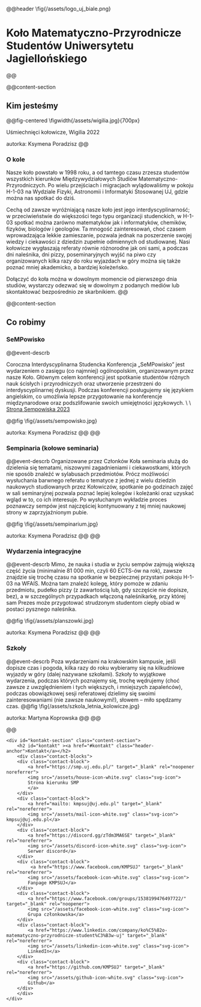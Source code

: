 @@header
    <!-- <img src="/assets/logo_uj_biale.png" /> -->
\fig{/assets/logo_uj_biale.png}
# Koło Matematyczno-Przyrodnicze Studentów Uniwersytetu Jagiellońskiego
@@

@@content-section
<!-- <div id="about-section" class="content-section"> -->
## Kim jesteśmy

@@fig-centered
\figwidth{/assets/wigilia.jpg}{700px}

Uśmiechnięci kołowicze, Wigilia 2022

autorka: Ksymena Poradzisz
@@


### O kole

Nasze koło powstało w 1998 roku,
a od tamtego czasu zrzesza studentów wszystkich kierunków Międzywydziałowych Studiów Matematyczno-Przyrodniczych.
Po wielu przejściach i migracjach wylądowaliśmy w pokoju H-1-03 na Wydziale Fizyki,
Astronomii i Informatyki Stosowanej UJ, gdzie można nas spotkać do dziś.

Cechą od zawsze wyróżniającą nasze koło jest jego interdyscyplinarność; w przeciwieństwie do większości tego typu organizacji studenckich,
w H-1-03 spotkać można zarówno matematyków jak i informatyków, chemików, fizyków, biologów i geologów.
Ta mnogość zainteresowań, choć czasem wprowadzająca lekkie zamieszanie,
pozwala jednak na poszerzenie swojej wiedzy i ciekawości z dziedzin zupełnie odmiennych od studiowanej.
Nasi kołowicze wygłaszają referaty równie różnorodne jak oni sami, a podczas dni naleśnika, dni pizzy,
poseminaryjnych wyjść na piwo czy organizowanych kilka razy do roku wyjazdach w góry można się także poznać mniej akademicko,
a bardziej koleżeńsko.

Dołączyć do koła można w dowolnym momencie od pierwszego dnia studiów,
wystarczy odezwać się w dowolnym z podanych mediów lub skontaktować bezpośrednio ze skarbnikiem.
@@

@@content-section
## Co robimy

### SeMPowisko
@@event-descrb


Coroczna Interdyscyplinarna Studencka Konferencja „SeMPowisko” jest wydarzeniem o zasięgu (co najmniej) ogólnopolskim,
organizowanym przez nasze Koło. 
Głównym celem konferencji jest spotkanie studentów różnych nauk ścisłych i przyrodniczych oraz
utworzenie przestrzeni do interdyscyplinarnej dyskusji.
Podczas konferencji posługujemy się językiem angielskim,
co umożliwia lepsze przygotowanie na konferencje międzynarodowe oraz podszlifowanie swoich umiejętności językowych. \\
\\
[Strona Sempowiska 2023](https://sempowisko.com/home/sempowisko-2023/)

@@fig
\fig{/assets/sempowisko.jpg}

autorka: Ksymena Poradzisz
@@
@@




### Sempinaria (kołowe seminaria)
@@event-descrb
Organizowane przez Członków Koła seminaria służą do dzielenia się tematami,
niszowymi zagadnieniami i ciekawostkami, których nie sposób znaleźć w sylabusach przedmiotów.
Prócz możliwości wysłuchania barwnego referatu o tematyce z jednej z wielu dziedzin naukowych studiowanych przez Kołowiczów,
spotkanie po godzinach zajęć w sali seminaryjnej pozwala poznać lepiej kolegów i koleżanki oraz uzyskać wgląd w to, co ich interesuje.
Po wysłuchanym wykładzie proces poznawczy sempów jest najczęściej kontynuowany z tej mniej naukowej strony w zaprzyjaźnionym pubie.
<!-- T.E.A. Time cenzura -->

@@fig
\fig{/assets/sempinarium.jpg}

autorka: Ksymena Poradzisz
@@
@@




### Wydarzenia integracyjne
@@event-descrb
Mimo, że nauka i studia w życiu sempów zajmują większą część życia (minimalnie 81 000 min, czyli 60 ECTS-ów na rok),
zawsze znajdzie się trochę czasu na spotkanie w bezpiecznej przystani pokoju H-1-03 na WFAIS.
Można tam znaleźć kolegę, który pomoże w zdaniu przedmiotu, pudełko pizzy
(z zawartością lub, gdy szczęście nie dopisze, bez), a w szczególnych przypadkach włączoną naleśnikarkę,
przy której sam Prezes może przygotować strudzonym studentom ciepły obiad w postaci pysznego naleśnika.

@@fig
\fig{/assets/planszowki.jpg}

autorka: Ksymena Poradzisz
@@
@@




### Szkoły
@@event-descrb
Poza wydarzeniami na krakowskim kampusie, jeśli dopisze czas i pogoda,
kilka razy do roku wybieramy się na kilkudniowe wyjazdy w góry (dalej nazywane szkołami).
Szkoły to wyjątkowe wydarzenia, podczas których poznajemy się,
trochę wędrujemy (choć zawsze z uwzględnieniem i tych większych,
i mniejszych zapaleńców), podczas obowiązkowej sesji referatowej dzielimy się swoimi zainteresowaniami
(nie zawsze naukowymi!), słowem – miło spędzamy czas.
@@fig
\fig{/assets/szkola_letnia_kolowicze.jpg}

autorka: Martyna Koprowska
@@
@@

@@

~~~
<div id="kontakt-section" class="content-section">
    <h2 id="kontakt" ><a href="#kontakt" class="header-anchor">Kontakt</a></h2>
    <div class="contact-blocks">
    <div class="contact-block">
        <a href="https://smp.uj.edu.pl/" target="_blank" rel="noopener noreferrer">
        <img src="/assets/house-icon-white.svg" class="svg-icon">
        Strona kierunku SMP
        </a>
    </div>
    <div class="contact-block">
        <a href="mailto: kmpsuj@uj.edu.pl" target="_blank" rel="noreferrer">
        <img src="/assets/mail-icon-white.svg" class="svg-icon"> kmpsuj@uj.edu.pl</a>
    </div>
    <div class="contact-block">
        <a href="https://discord.gg/zTdm3MA6SE" target="_blank" rel="noreferrer">
        <img src="/assets/discord-icon-white.svg" class="svg-icon">
        Serwer discord</a>
    </div>
    <div class="contact-block">
         <a href="https://www.facebook.com/KMPSUJ" target="_blank" rel="noreferrer">
        <img src="/assets/facebook-icon-white.svg" class="svg-icon"> 
        Fanpage KMPSUJ</a>
    </div>
    <div class="contact-block">
        <a href="https://www.facebook.com/groups/1538199476497722/" target="_blank" rel="noopener">
        <img src="/assets/facebook-icon-white.svg" class="svg-icon"> 
        Grupa członkowska</a>
    </div>
    <div class="contact-block">
        <a href="https://www.linkedin.com/company/ko%C5%82o-matematyczno-przyrodnicze-student%C3%B3w-uj" target="_blank" rel="noreferrer">
        <img src="/assets/linkedin-icon-white.svg" class="svg-icon"> 
        LinkedIn</a>
    </div>
    <div class="contact-block">
        <a href="https://github.com/KMPSUJ" target="_blank" rel="noreferrer">
        <img src="/assets/github-icon-white.svg" class="svg-icon"> 
        Github</a>
    </div>
    </div>
</div>
~~~

